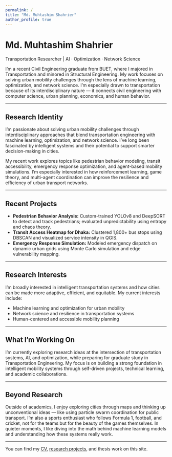 ```yaml
---
permalink: /
title: "Md. Muhtashim Shahrier"
author_profile: true
---
```


# Md. Muhtashim Shahrier  
Transportation Researcher | AI · Optimization · Network Science

I’m a recent Civil Engineering graduate from BUET, where I majored in Transportation and minored in Structural Engineering. My work focuses on solving urban mobility challenges through the lens of machine learning, optimization, and network science. I’m especially drawn to transportation because of its interdisciplinary nature — it connects civil engineering with computer science, urban planning, economics, and human behavior.

---

## Research Identity

I’m passionate about solving urban mobility challenges through interdisciplinary approaches that blend transportation engineering with machine learning, optimization, and network science. I’ve long been fascinated by intelligent systems and their potential to support smarter decision-making in cities.

My recent work explores topics like pedestrian behavior modeling, transit accessibility, emergency response optimization, and agent-based mobility simulations. I’m especially interested in how reinforcement learning, game theory, and multi-agent coordination can improve the resilience and efficiency of urban transport networks.

---

## Recent Projects

- **Pedestrian Behavior Analysis:** Custom-trained YOLOv8 and DeepSORT to detect and track pedestrians; evaluated unpredictability using entropy and chaos theory.  
- **Transit Access Heatmap for Dhaka:** Clustered 1,800+ bus stops using DBSCAN and visualized service intensity in QGIS.  
- **Emergency Response Simulation:** Modeled emergency dispatch on dynamic urban grids using Monte Carlo simulation and edge vulnerability mapping.  

---

## Research Interests

I’m broadly interested in intelligent transportation systems and how cities can be made more adaptive, efficient, and equitable. My current interests include:

- Machine learning and optimization for urban mobility  
- Network science and resilience in transportation systems  
- Human-centered and accessible mobility planning  

---

## What I’m Working On

I’m currently exploring research ideas at the intersection of transportation systems, AI, and optimization, while preparing for graduate study in Transportation Engineering. My focus is on building a strong foundation in intelligent mobility systems through self-driven projects, technical learning, and academic collaborations.

---

## Beyond Research

Outside of academics, I enjoy exploring cities through maps and thinking up unconventional ideas — like using particle swarm coordination for public transport. I’m also a sports enthusiast who follows Formula 1, football, and cricket, not for the teams but for the beauty of the games themselves. In quieter moments, I like diving into the math behind machine learning models and understanding how these systems really work.

---

You can find my [CV](#), [research projects](#), and thesis work on this site.
